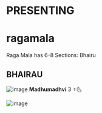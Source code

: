 # PRESENTING
# ragamala

Raga Mala has 6-8 Sections: Bhairu

## BHAIRAU

![image](https://user-images.githubusercontent.com/5521110/222991657-400e7aa9-71c3-4a17-a945-3217cb272981.png)
**Madhumadhvi** 3 ☿🌜

![image](https://user-images.githubusercontent.com/5521110/222991748-f07a834e-bcd7-4241-84ba-a24cd3cded60.png)

